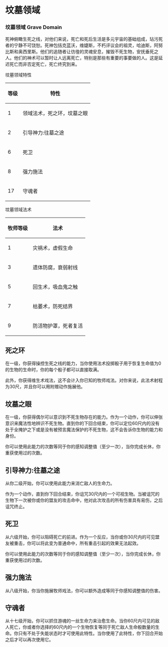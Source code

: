 # 坟墓领域

### 坟墓领域 Grave Domain

死神俯瞰生死之线，对他们来说，死亡和死后生活是多元宇宙的基础组成，玷污死者的宁静不可饶恕。死神包括克蓝沃，维婕斯，不朽评议会的祖灵，哈迪斯，阿努比斯和奥西里斯。他们的追随者让彷徨的灵魂安息，摧毁不死生物，安抚垂死之人。他们的神术可以暂时让人远离死亡，特别是那些有重要的事要做的人。这是延迟死亡而非否定死亡，死亡终究到来。

&#x20; 坟墓领域特性

| <p> </p><p>   等级   </p><p> </p> | <p> </p><p>特性</p><p> </p>            |
| ------------------------------- | ------------------------------------ |
| <p> </p><p>1</p><p> </p>        | <p> </p><p>领域法术，死之环，坟墓之眼</p><p> </p> |
| <p> </p><p>2</p><p> </p>        | <p> </p><p>引导神力:往墓之途</p><p> </p>     |
| <p> </p><p>6</p><p> </p>        | <p> </p><p>死卫</p><p> </p>            |
| <p> </p><p>8</p><p> </p>        | <p> </p><p>强力施法</p><p> </p>          |
| <p> </p><p>17</p><p> </p>       | <p> </p><p>守魂者</p><p> </p>           |

&#x20; 坟墓领域法术

| <p> </p><p>   牧师等级   </p><p> </p> | <p> </p><p>法术</p><p> </p>         |
| --------------------------------- | --------------------------------- |
| <p> </p><p>1</p><p> </p>          | <p> </p><p>灾祸术，虚假生命</p><p> </p>   |
| <p> </p><p>3</p><p> </p>          | <p> </p><p>遗体防腐，衰弱射线</p><p> </p>  |
| <p> </p><p>5</p><p> </p>          | <p> </p><p>回生术，吸血鬼之触</p><p> </p>  |
| <p> </p><p>7</p><p> </p>          | <p> </p><p> 枯萎术，防死结界</p><p> </p>  |
| <p> </p><p>9</p><p> </p>          | <p> </p><p>防活物护罩，死者复活</p><p> </p> |

## 死之环

在一级，你获得操控生死之线的能力，当你使用法术投掷骰子用于恢复生命值为0的生物的生命时，你的每个骰子都可以直接取满。

此外，你获得维生术戏法，这不会计入你已知的牧师戏法。对你来说，此法术射程为30尺，并且你可以用附赠动作施展他。

## 坟墓之眼

在一级，你获得偶尔可以意识到不死生物存在的能力。作为一个动作，你可以伸张意识来魔法性地辨识不死生物。直到你的下回合结束，你可以定位60尺内的没有处于全掩护之下或是没有被预言魔法保护的不死生物，这不会告诉你生物的能力和身份。

你可以使用此能力的次数等同于你的感知调整值（至少一次），当你完成长休，你重获使用过的次数。

## 引导神力:往墓之途

从你二级开始，你可以使用此能力来消亡敌人的生命力。

作为一个动作，直到你下回合结束，你诅咒30尺内的一个可视生物。当被诅咒的生物下一次被你或你的盟友的攻击命中，他对此次攻击的所有伤害具有易伤，之后诅咒终止。

## 死卫

从六级开始，你可以阻碍死亡的前进。作为一个反应，当你或你30尺内的可见盟友被重击，你可以将此变为普通命中，所有重击引起的效果无法起效。

你可以使用此能力的次数等同于你的感知调整值（至少一次），当你完成长休，你重获使用过的次数。

## 强力施法

从八级开始，你当你施展牧师戏法，你可以额外造成等同于你感知调整值的伤害。

## 守魂者

从十七级开始，你可以抓住游魂的一丝生命力来治愈生命。当你60尺内可见的敌人死亡，你或者你选择的60尺内的一个生物恢复等同于死亡敌人生命骰数量的生命。你只有不处于失能状态时才可使用此特性。当你使用了此特性，你下回合开始之后才可以再次使用它。
